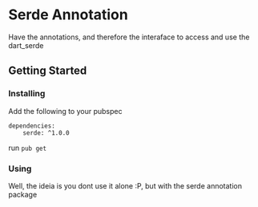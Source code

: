 # Serde Annotation
Have the annotations, and therefore the interaface to access and use the dart_serde

## Getting Started

### Installing

Add the following to your pubspec
```
dependencies:
    serde: ^1.0.0
```

run ```pub get```

### Using
Well, the ideia is you dont use it alone :P, but with the serde annotation package